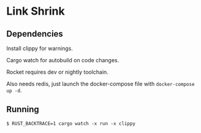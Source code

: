 # Link Shrink

## Dependencies

Install clippy for warnings.

Cargo watch for autobuild on code changes.

Rocket requires dev or nightly toolchain.

Also needs redis, just launch the docker-compose file with `docker-compose up -d`.

## Running 

```shell
$ RUST_BACKTRACE=1 cargo watch -x run -x clippy
```
